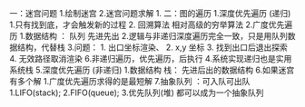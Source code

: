 一：迷宫问题
    1.绘制迷宫
    2.迷宫问题求解
        1.
二：图的遍历
    1.深度优先遍历 (递归)
        1.只有找到底，才会触发新的过程
        2. 回溯算法 相对高级的穷举算法
    2.广度优先遍历
        1.数据结构 ： 队列 先进先出
        2.逻辑与非递归深度遍历完全一致，只是用队列数据结构，代替栈
    3.问题：
        1. 出口坐标渲染、
        2. x,y 坐标
        3. 找到出口后退出探索
        4. 无效路径取消渲染
        6.非递归遍历，优先遍历，后执行
    4.系统实现递归也是实用系统栈
    5.深度优先遍历 (非递归)
        1.数据结构 栈： 先进后出的数据结构
    6.如果迷宫有多个解
        1.广度优先遍历求得的是最短解
    7.抽象队列 ：可入队可出队
        1.LIFO(stack); 
        2.FIFO(queue);
        3.优先队列(堆)
        都可以成为一个抽象队列 